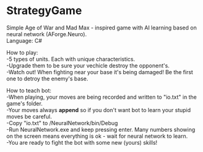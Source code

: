 # StrategyGame


Simple Age of War and Mad Max - inspired game with AI learning based on neural network (AForge.Neuro). </br>
Language: C#

How to play: </br>
-5 types of units. Each with unique characteristics. </br>
-Upgrade them to be sure your vechicle destroy the opponent's. </br>
-Watch out! When fighting near your base it's being damaged! Be the first one to detroy the enemy's base. </br>

How to teach bot: </br>
-When playing, your moves are being recorded and written to "io.txt" in the game's folder. </br>
-Your moves always <b>append</b> so if you don't want bot to learn your stupid moves be careful. </br>
-Copy "io.txt" to /NeuralNetwork/bin/Debug </br>
-Run NeuralNetwork.exe and keep pressing enter. Many numbers showing on the screen means everything is ok - wait for neural network to learn. </br>
-You are ready to fight the bot with some new (yours) skills! </br>
